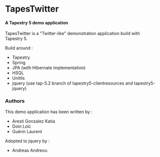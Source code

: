 TapesTwitter
============

#### A Tapestry 5 demo application ####


TapesTwitter is a "Twitter-like" demonstration application build with Tapestry 
5.

Build around :

* Tapestry
* Spring
* JPA (with Hibernate implementation)
* HSQL
* Unitils
* jquery (use tap-5.2 branch of tapestry5-clientresources and tapestry5-jquery)

### Authors ###

This demo application has been written by :

* Aresti Gonzalez Katia
* Doin Loïc
* Guérin Laurent

Adopted to jquery by :

* Andreas Andreou
